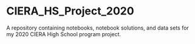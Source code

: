 # CIERA_HS_Project_2020

A repository containing notebooks, notebook solutions, and data sets for my 2020 CIERA High School program project.
